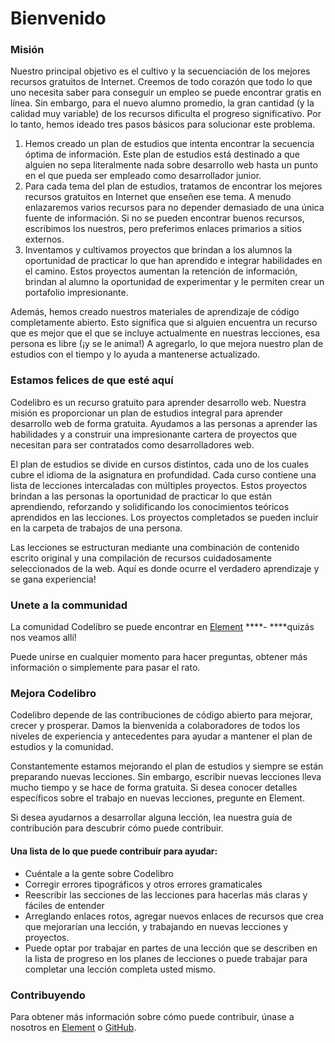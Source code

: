 # Bienvenido

### Misión

Nuestro principal objetivo es el cultivo y la secuenciación de los mejores recursos gratuitos de Internet. Creemos de todo corazón que todo lo que uno necesita saber para conseguir un empleo se puede encontrar gratis en línea. Sin embargo, para el nuevo alumno promedio, la gran cantidad \(y la calidad muy variable\) de los recursos dificulta el progreso significativo. Por lo tanto, hemos ideado tres pasos básicos para solucionar este problema.

1. Hemos creado un plan de estudios que intenta encontrar la secuencia óptima de información. Este plan de estudios está destinado a que alguien no sepa literalmente nada sobre desarrollo web hasta un punto en el que pueda ser empleado como desarrollador junior.
2. Para cada tema del plan de estudios, tratamos de encontrar los mejores recursos gratuitos en Internet que enseñen ese tema. A menudo enlazaremos varios recursos para no depender demasiado de una única fuente de información. Si no se pueden encontrar buenos recursos, escribimos los nuestros, pero preferimos enlaces primarios a sitios externos.
3. Inventamos y cultivamos proyectos que brindan a los alumnos la oportunidad de practicar lo que han aprendido e integrar habilidades en el camino. Estos proyectos aumentan la retención de información, brindan al alumno la oportunidad de experimentar y le permiten crear un portafolio impresionante.

Además, hemos creado nuestros materiales de aprendizaje de código completamente abierto. Esto significa que si alguien encuentra un recurso que es mejor que el que se incluye actualmente en nuestras lecciones, esa persona es libre \(¡y se le anima!\) A agregarlo, lo que mejora nuestro plan de estudios con el tiempo y lo ayuda a mantenerse actualizado.

### Estamos felices de que esté aquí

Codelibro es un recurso gratuito para aprender desarrollo web. Nuestra misión es proporcionar un plan de estudios integral para aprender desarrollo web de forma gratuita. Ayudamos a las personas a aprender las habilidades y a construir una impresionante cartera de proyectos que necesitan para ser contratados como desarrolladores web.

El plan de estudios se divide en cursos distintos, cada uno de los cuales cubre el idioma de la asignatura en profundidad. Cada curso contiene una lista de lecciones intercaladas con múltiples proyectos. Estos proyectos brindan a las personas la oportunidad de practicar lo que están aprendiendo, reforzando y solidificando los conocimientos teóricos aprendidos en las lecciones. Los proyectos completados se pueden incluir en la carpeta de trabajos de una persona.

Las lecciones se estructuran mediante una combinación de contenido escrito original y una compilación de recursos cuidadosamente seleccionados de la web. Aquí es donde ocurre el verdadero aprendizaje y se gana experiencia!

### Unete a la communidad

La comunidad Codelibro se puede encontrar en [Element](https://app.element.io/#/room/#codelibro:matrix.org) ****- ****quizás nos veamos allí!

Puede unirse en cualquier momento para hacer preguntas, obtener más información o simplemente para pasar el rato.

### Mejora Codelibro

Codelibro depende de las contribuciones de código abierto para mejorar, crecer y prosperar. Damos la bienvenida a colaboradores de todos los niveles de experiencia y antecedentes para ayudar a mantener el plan de estudios y la comunidad.

Constantemente estamos mejorando el plan de estudios y siempre se están preparando nuevas lecciones. Sin embargo, escribir nuevas lecciones lleva mucho tiempo y se hace de forma gratuita. Si desea conocer detalles específicos sobre el trabajo en nuevas lecciones, pregunte en Element.

Si desea ayudarnos a desarrollar alguna lección, lea nuestra guía de contribución para descubrir cómo puede contribuir.

#### Una lista de lo que puede contribuir para ayudar:

* Cuéntale a la gente sobre Codelibro
* Corregir errores tipográficos y otros errores gramaticales
* Reescribir las secciones de las lecciones para hacerlas más claras y fáciles de entender
* Arreglando enlaces rotos, agregar nuevos enlaces de recursos que crea que mejorarían una lección, y trabajando en nuevas lecciones y proyectos.
* Puede optar por trabajar en partes de una lección que se describen en la lista de progreso en los planes de lecciones o puede trabajar para completar una lección completa usted mismo.

### Contribuyendo

Para obtener más información sobre cómo puede contribuir, únase a nosotros en [Element](https://app.element.io/#/room/#codelibro:matrix.org) o [GitHub](https://github.com/wbnns/codelibro).

